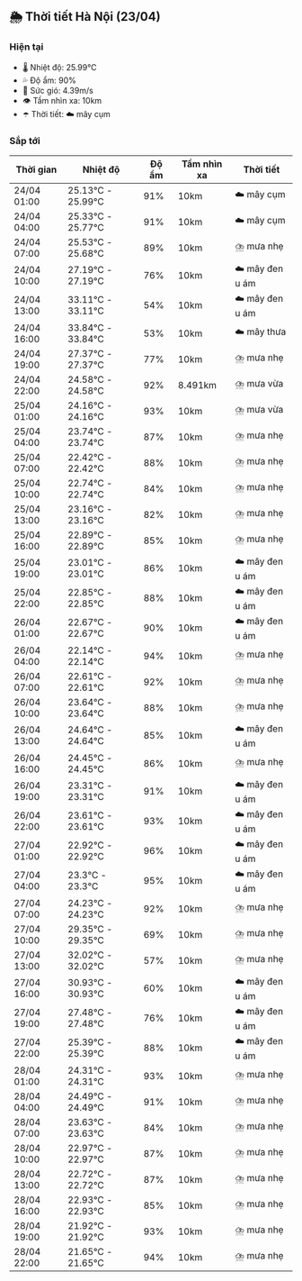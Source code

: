## 🌦️ Thời tiết Hà Nội (23/04)

### Hiện tại

- 🌡️ Nhiệt độ: 25.99℃
- 💦 Độ ẩm: 90%
- 💨 Sức gió: 4.39m/s
- 👁️ Tầm nhìn xa: 10km
- ☂️ Thời tiết: ☁️ mây cụm

### Sắp tới

| Thời gian | Nhiệt độ | Độ ẩm | Tầm nhìn xa | Thời tiết |
| --- | --- | --- | --- | --- |
| 24/04 01:00 | 25.13℃ - 25.99℃ | 91% | 10km | ☁️ mây cụm |
| 24/04 04:00 | 25.33℃ - 25.77℃ | 91% | 10km | ☁️ mây cụm |
| 24/04 07:00 | 25.53℃ - 25.68℃ | 89% | 10km | ⛈️ mưa nhẹ |
| 24/04 10:00 | 27.19℃ - 27.19℃ | 76% | 10km | ☁️ mây đen u ám |
| 24/04 13:00 | 33.11℃ - 33.11℃ | 54% | 10km | ☁️ mây đen u ám |
| 24/04 16:00 | 33.84℃ - 33.84℃ | 53% | 10km | ☁️ mây thưa |
| 24/04 19:00 | 27.37℃ - 27.37℃ | 77% | 10km | ⛈️ mưa nhẹ |
| 24/04 22:00 | 24.58℃ - 24.58℃ | 92% | 8.491km | ⛈️ mưa vừa |
| 25/04 01:00 | 24.16℃ - 24.16℃ | 93% | 10km | ⛈️ mưa vừa |
| 25/04 04:00 | 23.74℃ - 23.74℃ | 87% | 10km | ⛈️ mưa nhẹ |
| 25/04 07:00 | 22.42℃ - 22.42℃ | 88% | 10km | ⛈️ mưa nhẹ |
| 25/04 10:00 | 22.74℃ - 22.74℃ | 84% | 10km | ⛈️ mưa nhẹ |
| 25/04 13:00 | 23.16℃ - 23.16℃ | 82% | 10km | ⛈️ mưa nhẹ |
| 25/04 16:00 | 22.89℃ - 22.89℃ | 85% | 10km | ⛈️ mưa nhẹ |
| 25/04 19:00 | 23.01℃ - 23.01℃ | 86% | 10km | ☁️ mây đen u ám |
| 25/04 22:00 | 22.85℃ - 22.85℃ | 88% | 10km | ☁️ mây đen u ám |
| 26/04 01:00 | 22.67℃ - 22.67℃ | 90% | 10km | ☁️ mây đen u ám |
| 26/04 04:00 | 22.14℃ - 22.14℃ | 94% | 10km | ⛈️ mưa nhẹ |
| 26/04 07:00 | 22.61℃ - 22.61℃ | 92% | 10km | ⛈️ mưa nhẹ |
| 26/04 10:00 | 23.64℃ - 23.64℃ | 88% | 10km | ⛈️ mưa nhẹ |
| 26/04 13:00 | 24.64℃ - 24.64℃ | 85% | 10km | ☁️ mây đen u ám |
| 26/04 16:00 | 24.45℃ - 24.45℃ | 86% | 10km | ⛈️ mưa nhẹ |
| 26/04 19:00 | 23.31℃ - 23.31℃ | 91% | 10km | ☁️ mây đen u ám |
| 26/04 22:00 | 23.61℃ - 23.61℃ | 93% | 10km | ☁️ mây đen u ám |
| 27/04 01:00 | 22.92℃ - 22.92℃ | 96% | 10km | ☁️ mây đen u ám |
| 27/04 04:00 | 23.3℃ - 23.3℃ | 95% | 10km | ☁️ mây đen u ám |
| 27/04 07:00 | 24.23℃ - 24.23℃ | 92% | 10km | ⛈️ mưa nhẹ |
| 27/04 10:00 | 29.35℃ - 29.35℃ | 69% | 10km | ⛈️ mưa nhẹ |
| 27/04 13:00 | 32.02℃ - 32.02℃ | 57% | 10km | ⛈️ mưa nhẹ |
| 27/04 16:00 | 30.93℃ - 30.93℃ | 60% | 10km | ☁️ mây đen u ám |
| 27/04 19:00 | 27.48℃ - 27.48℃ | 76% | 10km | ☁️ mây đen u ám |
| 27/04 22:00 | 25.39℃ - 25.39℃ | 88% | 10km | ☁️ mây đen u ám |
| 28/04 01:00 | 24.31℃ - 24.31℃ | 93% | 10km | ⛈️ mưa nhẹ |
| 28/04 04:00 | 24.49℃ - 24.49℃ | 91% | 10km | ⛈️ mưa nhẹ |
| 28/04 07:00 | 23.63℃ - 23.63℃ | 84% | 10km | ⛈️ mưa nhẹ |
| 28/04 10:00 | 22.97℃ - 22.97℃ | 87% | 10km | ⛈️ mưa nhẹ |
| 28/04 13:00 | 22.72℃ - 22.72℃ | 87% | 10km | ⛈️ mưa nhẹ |
| 28/04 16:00 | 22.93℃ - 22.93℃ | 85% | 10km | ⛈️ mưa nhẹ |
| 28/04 19:00 | 21.92℃ - 21.92℃ | 93% | 10km | ⛈️ mưa nhẹ |
| 28/04 22:00 | 21.65℃ - 21.65℃ | 94% | 10km | ⛈️ mưa nhẹ |

